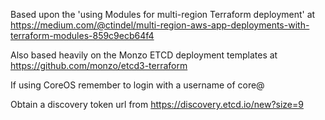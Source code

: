 Based upon the 'using Modules for multi-region Terraform deployment' at https://medium.com/@ctindel/multi-region-aws-app-deployments-with-terraform-modules-859c9ecb64f4

Also based heavily on the Monzo ETCD deployment templates at https://github.com/monzo/etcd3-terraform

If using CoreOS remember to login with a username of core@

Obtain a discovery token url from https://discovery.etcd.io/new?size=9